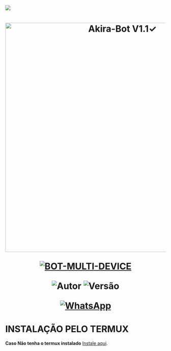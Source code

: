 <img src="https://readme-typing-svg.herokuapp.com/?font=mono&size=30&duration=4000&color=FF0000&center=false&vCenter=false&lines=𝑨𝒌𝒊𝒓𝒂𝑩𝒐𝒕-𝑴𝑫+V1.1✓;𝐁𝐎𝐓+𝐌𝐔𝐋𝐓𝐈+𝐃𝐄𝐕𝐈𝐂𝐄;✿✿✿✿"> 

 <h1 align="center">
 <p>
 <img src= "https://telegra.ph/file/IMG-20250505-WA0078.jpg" alt="Akira-Bot V1.1✓" width="720">
 </p>
 
 <p align="center">
 <a href="#"><img title="BOT-MULTI-DEVICE" src="https://img.shields.io/badge/BOT•MULTI•DEVICE-blue?&style=for-the-badge"></a>
 </p>
 
 <p align="center">
 <img title="Autor" src="https://img.shields.io/badge/Autor-xdk-orange.svg?style=for-the-badge&logo=github"></a>
 <img title="Versão" src="https://img.shields.io/badge/Versão-1.1-orange.svg?style=for-the-badge&logo=github"></a>
 </p>
 
 <div align="center">
   
 [![WhatsApp](https://img.shields.io/badge/Suporte-25D366?style=for-the-badge&logo=whatsapp&logoColor=white)](
 https://whatsapp.com/channel/0029VbAVdnQ23n3WMAmqXA1O)
 </div>
 
 # INSTALAÇÃO PELO TERMUX
 
 **Caso Não tenha o termux instalado**
 [Instale aqui](https://www.mediafire.com/file/0npdmv51pnttps0/com.termux_0.119.1-119_minAPI21(arm64-v8a,armeabi-v7a,x86,x86_64)(nodpi)_apkmirror.com.apk/file).
 
 
